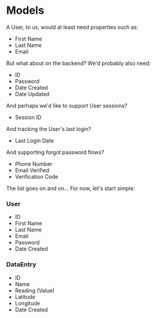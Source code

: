 # Models

A User, to us, would at least need properties such as:

* First Name
* Last Name
* Email

But what about on the backend? We'd probably also need:

* ID
* Password
* Date Created
* Date Updated

And perhaps we'd like to support User sessions?

* Session ID

And tracking the User's last login?

* Last Login Date

And supporting forgot password flows?

* Phone Number
* Email Verified
* Verification Code

The list goes on and on... For now, let's start simple:

### User

* ID
* First Name
* Last Name
* Email
* Password
* Date Created

### DataEntry

* ID
* Name
* Reading (Value)
* Latitude
* Longitude
* Date Created
